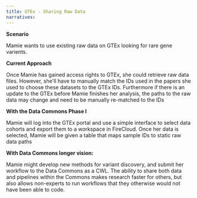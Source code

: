 ```yaml
---
title: GTEx - Sharing Raw Data
narratives:
---
```


**Scenario**

Mamie wants to use existing raw data on GTEx
looking for rare gene varients. 

**Current Approach**

Once Mamie has gained access rights to GTEx, she could retrieve raw
data files. However, she'll have to manually match the IDs used in the
papers she used to choose these datasets to the GTEx IDs. Furthermore
if there is an update to the GTEx before Mamie finishes her analysis,
the paths to the raw data may change and need to be manually
re-matched to the IDs

**With the Data Commons Phase I**

Mamie will log into the GTEx portal and use a simple interface to
select data cohorts and export them to a workspace in FireCloud. Once
her data is selected, Mamie will be given a table that maps sample IDs
to static raw data paths

**With Data Commons longer vision:**

Mamie might develop new methods for variant discovery, and submit her workflow 
to the Data Commons as a CWL. The ability to share both data and pipelines 
within the Commons makes research faster for others, but also allows non-experts
to run workflows that they otherwise would not have been able to code. 
